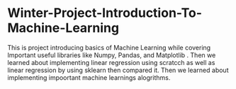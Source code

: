 # Winter-Project-Introduction-To-Machine-Learning
This is project introducing basics of Machine Learning while covering Important useful libraries like Numpy, Pandas, and Matplotlib . Then we learned about implementing linear regression using scratcch as well as linear regression by using sklearn then compared it. Then we learned about implementing impoortant machine learnings alogrithms.
